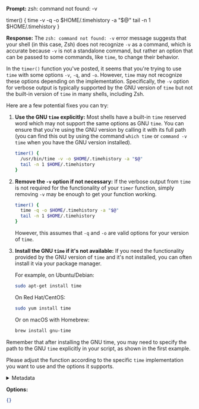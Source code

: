 **Prompt:**
zsh: command not found: -v 

timer() {
  time -v -q -o $HOME/.timehistory -a "$@"
  tail -n 1 $HOME/.timehistory
  }

**Response:**
The `zsh: command not found: -v` error message suggests that your shell (in this case, Zsh) does not recognize `-v` as a command, which is accurate because `-v` is not a standalone command, but rather an option that can be passed to some commands, like `time`, to change their behavior.

In the `timer()` function you've posted, it seems that you're trying to use `time` with some options `-v`, `-q`, and `-o`. However, `time` may not recognize these options depending on the implementation. Specifically, the `-v` option for verbose output is typically supported by the GNU version of `time` but not the built-in version of `time` in many shells, including Zsh.

Here are a few potential fixes you can try:

1. **Use the GNU `time` explicitly:**
   Most shells have a built-in `time` reserved word which may not support the same options as GNU `time`. You can ensure that you're using the GNU version by calling it with its full path (you can find this out by using the command `which time` or `command -v time` when you have the GNU version installed).

   ```zsh
   timer() {
     /usr/bin/time -v -o $HOME/.timehistory -a "$@"
     tail -n 1 $HOME/.timehistory
   }
   ```

2. **Remove the `-v` option if not necessary:**
   If the verbose output from `time` is not required for the functionality of your `timer` function, simply removing `-v` may be enough to get your function working.

   ```zsh
   timer() {
     time -q -o $HOME/.timehistory -a "$@"
     tail -n 1 $HOME/.timehistory
   }
   ```

   However, this assumes that `-q` and `-o` are valid options for your version of `time`.

3. **Install the GNU `time` if it's not available:**
   If you need the functionality provided by the GNU version of `time` and it's not installed, you can often install it via your package manager.

   For example, on Ubuntu/Debian:
   ```sh
   sudo apt-get install time
   ```

   On Red Hat/CentOS:
   ```sh
   sudo yum install time
   ```

   Or on macOS with Homebrew:
   ```sh
   brew install gnu-time
   ```

Remember that after installing the GNU time, you may need to specify the path to the GNU `time` explicitly in your script, as shown in the first example.

Please adjust the function according to the specific `time` implementation you want to use and the options it supports.

<details><summary>Metadata</summary>

- Duration: 10620 ms
- Datetime: 2023-11-08T12:23:42.469199
- Model: gpt-4-1106-preview

</details>

**Options:**
```json
{}
```

